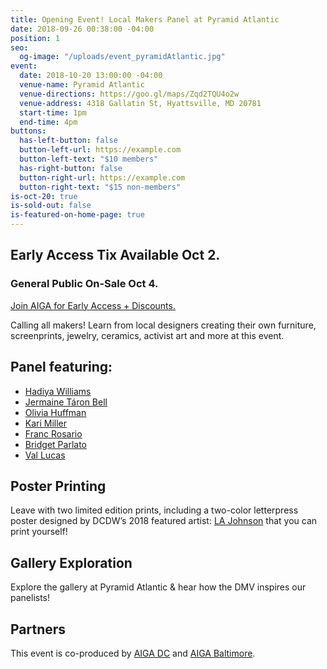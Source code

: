```yaml
---
title: Opening Event! Local Makers Panel at Pyramid Atlantic
date: 2018-09-26 00:38:00 -04:00
position: 1
seo:
  og-image: "/uploads/event_pyramidAtlantic.jpg"
event:
  date: 2018-10-20 13:00:00 -04:00
  venue-name: Pyramid Atlantic
  venue-directions: https://goo.gl/maps/Zqd2TQU4o2w
  venue-address: 4318 Gallatin St, Hyattsville, MD 20781
  start-time: 1pm
  end-time: 4pm
buttons:
  has-left-button: false
  button-left-url: https://example.com
  button-left-text: "$10 members"
  has-right-button: false
  button-right-url: https://example.com
  button-right-text: "$15 non-members"
is-oct-20: true
is-sold-out: false
is-featured-on-home-page: true
---
```


## Early Access Tix Available Oct 2. 
### General Public On-Sale Oct 4.
[Join AIGA for Early Access + Discounts.](http://dc.aiga.org/membership/membership-rates/)


Calling all makers! Learn from local designers creating their own furniture, screenprints, jewelry, ceramics, activist art and more at this event.
## Panel featuring: 
* [Hadiya Williams](https://www.instagram.com/hadiyawilliams/)
* [Jermaine Táron Bell](https://www.jermainetbell.com)
* [Olivia Huffman](https://www.benice.shop/)
* [Kari Miller](http://tinydogpress.com)
* [Franc Rosario](http://francrosario.com/)
* [Bridget Parlato](http://www.fullcircuitstudio.com/?page_id=1483)
* [Val Lucas](https://shop.bowerbox.com)

## Poster Printing
Leave with two limited edition prints, including a two-color letterpress poster designed by DCDW’s 2018 featured artist: [LA Johnson](http://www.thelajohnson.com/) that you can print yourself!

## Gallery Exploration
Explore the gallery at Pyramid Atlantic & hear how the DMV inspires our panelists!

## Partners
This event is co-produced by [AIGA DC](https://dc.aiga.org/) and [AIGA Baltimore](https://baltimore.aiga.org/). 

